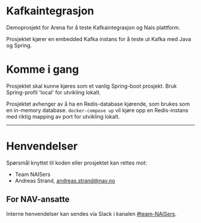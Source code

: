 Kafkaintegrasjon
================

Demoprosjekt for Arena for å teste Kafkaintegrasjon og Nais plattform.

Prosjektet kjører en embedded Kafka instans for å teste ut Kafka med Java og Spring.

# Komme i gang

Prosjektet skal kunne kjøres som et vanlig Spring-boot prosjekt. Bruk Spring-profil 'local' for utvikling lokalt.

Prosjektet avhenger av å ha en Redis-database kjørende, som brukes som en in-memory database. 
`docker-compose up` vil kjøre opp en Redis-instans med riktig mapping av port for utvikling lokalt.


---

# Henvendelser

Spørsmål knyttet til koden eller prosjektet kan rettes mot:

* Team NAISers  
* Andreas Strand, andreas.strand@nav.no  

## For NAV-ansatte

Interne henvendelser kan sendes via Slack i kanalen  [#team-NAISers](https://nav-it.slack.com/messages/CCLNDA961).    
